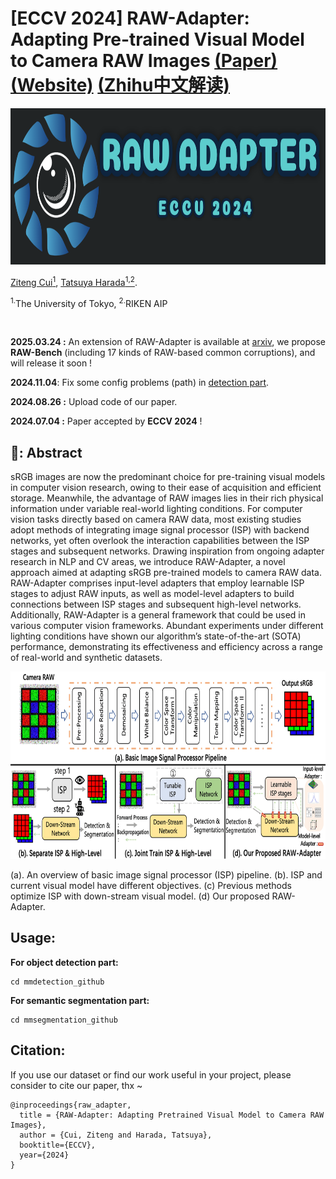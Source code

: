 # [ECCV 2024] RAW-Adapter: Adapting Pre-trained Visual Model to Camera RAW Images [(Paper)](https://arxiv.org/abs/2408.14802) [(Website)](https://cuiziteng.github.io/RAW_Adapter_web/)  [(Zhihu中文解读)](https://zhuanlan.zhihu.com/p/717363887)

<div align="center">
  <img src="./pics/logo.jpg" height="250">
</div>


[Ziteng Cui<sup>1</sup>](https://cuiziteng.github.io/), 
[Tatsuya Harada<sup>1,2</sup>](https://www.mi.t.u-tokyo.ac.jp/harada/). 

<sup>1.</sup>The University of Tokyo, <sup>2.</sup>RIKEN AIP

<br/>

**2025.03.24 :** An extension of RAW-Adapter is available at [arxiv](https://arxiv.org/abs/2503.17027), we propose **RAW-Bench** (including 17 kinds of RAW-based common corruptions), and will release it soon !

**2024.11.04**: Fix some config problems (path) in [detection part](https://github.com/cuiziteng/ECCV_RAW_Adapter/tree/main/mmdetection_github).

**2024.08.26 :** Upload code of our paper. 

**2024.07.04 :** Paper accepted by **ECCV 2024** ! 

## 🚀: Abstract 

sRGB images are now the predominant choice for pre-training visual models in computer vision research, owing to their ease of acquisition and efficient storage. Meanwhile, the advantage of RAW images lies in their rich physical information under variable real-world lighting conditions. For computer vision tasks directly based on camera RAW data, most existing studies adopt methods of integrating image signal processor (ISP) with backend networks, yet often overlook the interaction capabilities between the ISP stages and subsequent networks. Drawing inspiration from ongoing adapter research in NLP and CV areas, we introduce RAW-Adapter, a novel approach aimed at adapting sRGB pre-trained models to camera RAW data. RAW-Adapter comprises input-level adapters that employ learnable ISP stages to adjust RAW inputs, as well as model-level adapters to build connections between ISP stages and subsequent high-level networks. Additionally, RAW-Adapter is a general framework that could be used in various computer vision frameworks. Abundant experiments under different lighting conditions have shown our algorithm’s state-of-the-art (SOTA) performance, demonstrating its effectiveness and efficiency across a range of real-world and synthetic datasets.

<div align="center">
  <img src="./pics/Fig1.png" height="300">
</div>
<p align="left">
(a). An overview of basic image signal processor (ISP) pipeline. (b). ISP and current visual model have different objectives. (c) Previous methods optimize ISP with down-stream visual model. (d) Our proposed RAW-Adapter.
</p>

## Usage:

**For object detection part:**

```
cd mmdetection_github
```

**For semantic segmentation part:**

```
cd mmsegmentation_github
```

## Citation:

If you use our dataset or find our work useful in your project, please consider to cite our paper, thx ~

```
@inproceedings{raw_adapter,
  title = {RAW-Adapter: Adapting Pretrained Visual Model to Camera RAW Images},
  author = {Cui, Ziteng and Harada, Tatsuya},
  booktitle={ECCV},
  year={2024}
}
```
